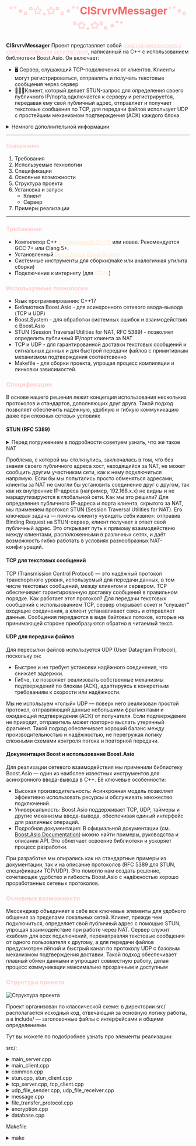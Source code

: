 # <p style="text-align:center"><font color="FFCCCC">⁺˚⋆｡°✩₊✩°｡⋆˚⁺</font><font color="FF6666">ClSrvrvMessager</font><font color="FFCCCC">⁺˚⋆｡°✩₊✩°｡⋆˚⁺</font></p>

**ClSrvrvMessager** Проект представляет собой <font color="FFCCCC"><u>простой мессенджер с клиент-серверной архитектурой</u></font>, написанный на C++ с использованием библиотеки Boost.Asio. Он включает:
  - 🖥 Сервер, слушающий TCP-подключения от клиентов. Клиенты могут регистрироваться, отправлять и получать текстовые сообщения через сервер
  - 👨🏻‍💻Клиент, который делает STUN-запрос для определения своего публичного IP/порта,одключается к серверу и регистрируется, передавая ему свой публичный адрес, отправляет и получает текстовые сообщения по TCP, для передачи файлов использует UDP с простейшим механизмом подтверждения (ACK) каждого блока

<details>
<summary>Немного дополнительной информации</summary>
  Структура проекта многофайловая, есть Makefile для сборки. Код учитывает базовые требования, такие как выравнивание STUN-пакетов по RFC 5389, сериализация/десериализация сообщений, обработка ошибок при сетевых операциях, а также логику асинхронного ввода-вывода с помощью Boost.Asio.
</details>

***
#### <font color="FFCCCC">Содержание</font>
1. Требования 
2. Используемые технологии 
3. Спецификации
4. Основные возможности
5. Cтруктура проекта
7. Установка и запуск 
   - Клиент 
   - Сервер
8. Примеры реализации 
***

### <font color="FFCCCC">**Требования**</font> 
- Компилятор C++ <font color="FFE5CC"><u>с поддержкой C++17</u></font> или новее. Рекомендуется GCC 7+ или Clang 5+. 
- Установленный <font color="FFE5CC"><u>Boost.Asio и Boost.System</u></font>
- Системные инструменты для сборки(make или аналогичная утилита сборки)
- Подключение к интернету (для <font color="FFE5CC">STUN</font>)
### <font color="FFCCCC">**Используемые технологии**</font>  
- Язык программирования: C++17
- Библиотека Boost.Asio - для асинхронного сетевого ввода-вывода (TCP и UDP)
- Boost.System - для обработки системных ошибок и взаимодействия с Boost.Asio
- STUN (Session Traversal Utilities for NAT, RFC 5389) - позволяет определить публичный IP/порт клиента за NAT
- TCP и UDP - для гарантированной доставки текстовых сообщений и сигнальных данных и для быстрой передачи файлов с примитивным механизмом подтверждения соответсвенно 
- Makefile - для сборки проекта, упрощая процесс компиляции и линковки зависимостей.
### <font color="FFCCCC">**Спецификации**</font> 
В основе нашего решения лежит концепция использования нескольких протоколов и стандартов, дополняющих друг друга. Такой подход позволяет обеспечить надёжную, удобную и гибкую коммуникацию даже при сложных сетевых условиях

#### STUN (RFC 5389)


 <details>
  <summary>Перед погружением в подробности советуем узнать, что же такое NAT</summary>
   NAT (Network Address Translation) — это технология, широко применяемая в маршрутизаторах и межсетевых экранах для переотображения «внутренних» адресов локальной сети на один или несколько публичных IP-адресов.Однако NAT усложняет прямое взаимодействие между хостами, находящимися за разными NAT-устройствами. Когда клиент пытается установить соединение извне, он видит только публичный адрес, присвоенный маршрутизатором, но не знает внутренний адрес хоста, находящегося за NAT. 
</details>

Проблема, с которой мы столкнулись, заключалась в том, что без знания своего публичного адреса хост, находящийся за NAT, не может сообщить другим участникам сети, как к нему подключиться напрямую. Если бы мы попытались просто обменяться адресами, клиенты за NAT не смогли бы установить соединение друг с другом, так как их внутренние IP-адреса (например, 192.168.x.x) не видны и не маршрутизируются в глобальной сети.
Как мы это решили? 
Для определения публичного IP-адреса и порта клиента, скрытого за NAT, мы применяем протокол STUN (Session Traversal Utilities for NAT). Его ключевая задача — помочь клиенту «увидеть себя извне»: отправив Binding Request на STUN-сервер, клиент получает в ответ свой публичный адрес. Это открывает путь к прямому взаимодействию между клиентами, расположенными в различных сетях, и даёт возможность гибко работать в условиях разнообразных NAT-конфигураций.

#### **TCP для текстовых сообщений**

TCP (Transmission Control Protocol) — это надёжный протокол транспортного уровня, используемый для передачи данных, в том числе текстовых сообщений, между клиентом и сервером. TCP обеспечивает гарантированную доставку сообщений в правильном порядке.
Как работает этот протокол? Для передачи текстовых сообщений с использованием TCP, сервер открывает сокет и "слушает" входящие соединения, а клиент устанавливает связь и отправляет данные. Сообщения передаются в виде байтовых потоков, которые на принимающей стороне преобразуются обратно в читаемый текст.
#### **UDP для передачи файлов**
Для пересылки файлов используется UDP (User Datagram Protocol), поскольку он:
- Быстрее и не требует установки надёжного соединения, что снижает задержки.
- Гибче, т.е позволяет реализовать собственные механизмы подтверждений по блокам (ACK), адаптируясь к конкретным требованиям к скорости или надёжности.

Мы не используем «голый» UDP — поверх него реализован простой протокол, отправляющий данные небольшими фрагментами и ожидающий подтверждения (ACK) от получателя. Если подтверждение не приходит, отправитель может повторно выслать утерянный фрагмент. Такой подход обеспечивает хороший баланс между производительностью и надёжностью, не перегружая логику сложными схемами контроля потока и повторной передачи.

#### **Документация Boost и использование Boost.Asio**
Для реализации сетевого взаимодействия мы применили библиотеку Boost.Asio — один из наиболее известных инструментов для асинхронного ввода-вывода в C++. Её ключевые особенности:
- Высокая производительность: Асинхронная модель позволяет эффективно использовать ресурсы и обслуживать множество подключений.
- Универсальность: Boost.Asio поддерживает TCP, UDP, таймеры и другие механизмы ввода-вывода, обеспечивая единый интерфейс для различных операций.
- Подробная документация: В официальной документации (см. [Boost.Asio Documentation](https://www.boost.org/doc/libs/master/doc/html/boost_asio.html)) можно найти примеры, руководства и описания API. Это облегчает освоение библиотеки и ускоряет процесс разработки.

При разработке мы опирались как на стандартные примеры из документации, так и на описание протоколов (RFC 5389 для STUN, спецификации TCP/UDP). Это помогло нам создать решение, сочетающее удобство и гибкость Boost.Asio с надёжностью хорошо проработанных сетевых протоколов.

### <font color="FFCCCC">**Основные возможности** </font>  
Мессенджер объединяет в себе все ключевые элементы для удобного общения за пределами локальных сетей. Клиент, прежде чем подключиться, определяет свой публичный адрес с помощью STUN, упрощая взаимодействие при работе через NAT. Сервер служит «хабом» для всех подключений, перенаправляя текстовые сообщения от одного пользователя к другому, а для передачи файлов предусмотрен лёгкий и быстрый канал по протоколу UDP с базовым механизмом подтверждения доставки. Такой подход обеспечивает плавный обмен данными и упрощает совместную работу, делая процесс коммуникации максимально прозрачным и доступным
### <font color="FFCCCC">**Cтруктура проекта**</font>
![Структура проекта](pictures/схема.png)

Проект организован по классической схеме: в директории src/ располагается исходный код, отвечающий за основную логику работы, а в include/ — заголовочные файлы с интерфейсами и общими определениями.

Тут вы можете по подобробнее узнать про элементы реализации: 

src/:
<details>
  <summary>main_server.cpp</summary>
  точка входа для запуска сервера.
</details>
<details>
  <summary>main_client.cpp</summary>
   точка входа для запуска клиента.
</details>
<details>
  <summary>common.cpp</summary>
   реализация общих функций (логирование, вспомогательные утилиты).
</details>
<details>
  <summary>stun.cpp, stun_client.cpp</summary>
   реализация STUN-клиента
</details>
<details>
  <summary>tcp_server.cpp, tcp_client.cpp</summary>
   реализация сервера и клиента для обмена сообщениями по TCP
</details>
<details>
  <summary>udp_file_sender.cpp, udp_file_receiver.cpp</summary>
   реализация отправки и приёма файлов по UDP
</details>
<details>
  <summary>message.cpp</summary>
   реализация сериализации сообщений
</details>
<details>
  <summary>file_transfer_protocol.cpp</summary>
   реализация протокола передачи файлов
</details>

<details>
  <summary>encryption.cpp</summary>
  реализация XOR шифрования
</details>

<details>
  <summary>database.cpp</summary>
   описание взаимодействия с базами данных
</details>


Makefile
<details>
  <summary>make</summary>
   Скрипт сборки проекта. Выполнение команды make сгенерирует исполняемые файлы для сервера и клиента.
</details>


